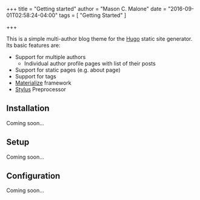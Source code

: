 +++
title = "Getting started"
author = "Mason C. Malone"
date = "2016-09-01T02:58:24-04:00"
tags = [ "Getting Started" ]

+++

This is a simple multi-author blog theme for the [Hugo](http://gohugo.io/) static site generator. Its basic features are:

- Support for multiple authors
    + Individual author profile pages with list of their posts
- Support for static pages (e.g. about page)
- Support for tags
- [Materialize](http://materializecss.com/) framework
- [Stylus](http://stylus-lang.com/) Preprocessor

## Installation

Coming soon...

## Setup

Coming soon...

## Configuration

Coming soon...
